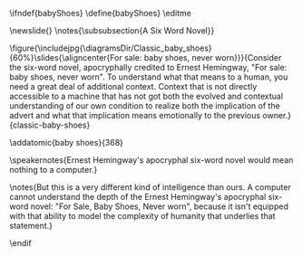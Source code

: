\ifndef{babyShoes}
\define{babyShoes}
\editme

\newslide{}
\notes{\subsubsection{A Six Word Novel}}

\figure{\includejpg{\diagramsDir/Classic_baby_shoes}{60%}\slides{\aligncenter{For sale: baby shoes, never worn}}}{Consider the six-word novel, apocryphally credited to Ernest Hemingway, "For sale: baby shoes, never worn". To understand what that means to a human, you need a great deal of additional context. Context that is not directly accessible to a machine that has not got both the evolved and contextual understanding of our own condition to realize both the implication of the advert and what that implication means emotionally to the previous owner.}{classic-baby-shoes}

\addatomic{baby shoes}{368}

\speakernotes{Ernest Hemingway's apocryphal six-word novel would mean nothing to a computer.}

\notes{But this is a very different kind of intelligence than ours. A computer cannot understand the depth of the Ernest Hemingway's apocryphal six-word novel: "For Sale, Baby Shoes, Never worn", because it isn't equipped with that ability to model the complexity of humanity that underlies that statement.}

\endif
